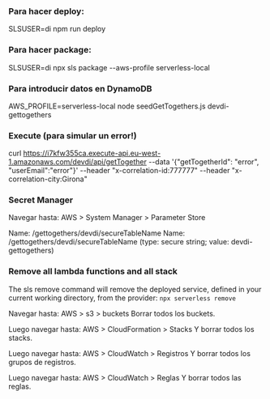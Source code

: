 ### Para hacer deploy:
SLSUSER=di npm run deploy

### Para hacer package:
SLSUSER=di npx sls package --aws-profile serverless-local

### Para introducir datos en DynamoDB
AWS_PROFILE=serverless-local node seedGetTogethers.js devdi-gettogethers

### Execute (para simular un error!)
curl https://i7kfw355ca.execute-api.eu-west-1.amazonaws.com/devdi/api/getTogether --data '{"getTogetherId": "error", "userEmail":"error"}' --header "x-correlation-id:777777" --header "x-correlation-city:Girona"

### Secret Manager
Navegar hasta: AWS > System Manager > Parameter Store

Name: /gettogethers/devdi/secureTableName
Name: /gettogethers/devdi/secureTableName (type: secure string; value: devdi-gettogethers)

### Remove all lambda functions and all stack
The sls remove command will remove the deployed service, defined in your current working directory, from the provider: `npx serverless remove`

Navegar hasta: AWS > s3 > buckets 
Borrar todos los buckets.

Luego navegar hasta: AWS > CloudFormation > Stacks
Y borrar todos los stacks.

Luego navegar hasta: AWS > CloudWatch > Registros
Y borrar todos los grupos de registros.

Luego navegar hasta: AWS > CloudWatch > Reglas
Y borrar todos las reglas.